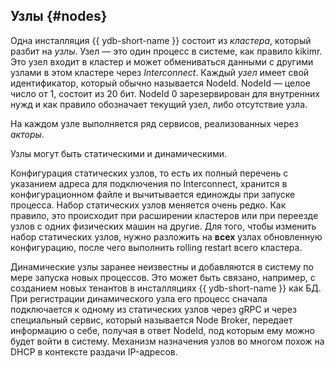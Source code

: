 ## Узлы {#nodes}

Одна инсталляция {{ ydb-short-name }} состоит из *кластера*, который разбит на *узлы*. Узел — это один процесс в системе, как правило kikimr. Это узел входит в кластер и может обмениваться данными с другими узлами в этом кластере через *Interconnect*. Каждый *узел* имеет свой идентификатор, который обычно называется NodeId. NodeId — целое число от 1, состоит из 20 бит. NodeId 0 зарезервирован для внутренних нужд и как правило обозначает текущий узел, либо отсутствие узла.

На каждом узле выполняется ряд сервисов, реализованных через *акторы*.

Узлы могут быть статическими и динамическими.

Конфигурация статических узлов, то есть их полный перечень с указанием адреса для подключения по Interconnect, хранится в конфигурационном файле и вычитывается единожды при запуске процесса. Набор статических узлов меняется очень редко. Как правило, это происходит при расширении кластеров или при переезде узлов с одних физических машин на другие. Для того, чтобы изменить набор статических узлов, нужно разложить на **всех** узлах обновленную конфигурацию, после чего выполнить rolling restart всего кластера.

Динамические узлы заранее неизвестны и добавляются в систему по мере запуска новых процессов. Это может быть связано, например, с созданием новых тенантов в инсталляциях {{ ydb-short-name }} как БД. При регистрации динамического узла его процесс сначала подключается к одному из статических узлов через gRPC и через специальный сервис, который называется Node Broker, передает информацию о себе, получая в ответ NodeId, под которым ему можно будет войти в систему. Механизм назначения узлов во многом похож на DHCP в контексте раздачи IP-адресов.
